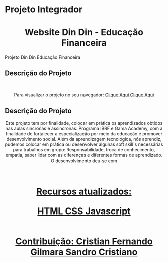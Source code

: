 # Projeto Integrador 

<h1 align="center">Website Din Din - Educação Financeira</h1>
Projeto Din Din Educação Financeira


## Descrição do Projeto
<br>
<p align="center"> Para visualizar o projeto no seu navegador:
 <a href="https:// https://user-images.githubusercontent.com/50848988/239696592-73c42717-4210-4226-86c4-7158a505e32c.gif/"> Clique Aqui <a/>
 <a href="https://https://www.figma.com/file/fBQ1nm00ynNQPK9GBwyMBc/dindin?node-id=0%3A1/"> Clique Aqui <a/>

## Descrição do Projeto
<p align="center">
Este projeto tem por finalidade, colocar em prática os aprendizados obtidos nas aulas sincronas e assincronas. 
Programa IBRF e Gama Academy, com a finalidade de fortalecer a especialização por meio da educação e promover desenvolvimento social.
	 Além da aprendizagem tecnológica, nós aprendiz, pudemos colocar em prática ou desenvolver algunas soft skill´s necessárias para trabalhos em  grupo:
	 Responsabilidade, troca de conhecimento, empatia, saber lidar com as diferenças e diferentes formas de aprendizado.
	O desenvolvimento deu-se com

<h1 align="center">
    <a href="https://github.com/SandroCrisAraujo/projeto_gama_grupo4.git">
</p>
<br>
Recursos atualizados:<p>
 HTML
 CSS
 Javascript
	 
</p>
<br>
Contribuição:
Cristian
Fernando
Gilmara 
	Sandro Cristiano











